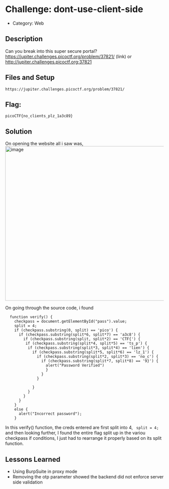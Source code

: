 # Challenge: dont-use-client-side
- Category: Web

## Description
Can you break into this super secure portal? https://jupiter.challenges.picoctf.org/problem/37821/ (link) or http://jupiter.challenges.picoctf.org:37821

## Files and Setup
`https://jupiter.challenges.picoctf.org/problem/37821/`

## Flag: 
`picoCTF{no_clients_plz_1a3c89}`

## Solution
On opening the website all i saw was,
<img width="1919" height="492" alt="image" src="https://github.com/user-attachments/assets/ad2eb462-a4e6-40b3-ac54-7bf36d4df621" />

On going through the source code, i found 
```
  function verify() {
    checkpass = document.getElementById("pass").value;
    split = 4;
    if (checkpass.substring(0, split) == 'pico') {
      if (checkpass.substring(split*6, split*7) == 'a3c8') {
        if (checkpass.substring(split, split*2) == 'CTF{') {
         if (checkpass.substring(split*4, split*5) == 'ts_p') {
          if (checkpass.substring(split*3, split*4) == 'lien') {
            if (checkpass.substring(split*5, split*6) == 'lz_1') {
              if (checkpass.substring(split*2, split*3) == 'no_c') {
                if (checkpass.substring(split*7, split*8) == '9}') {
                  alert("Password Verified")
                  }
                }
              }
      
            }
          }
        }
      }
    }
    else {
      alert("Incorrect password");
    }
```
In this verify() function, the creds entered are first split into 4, ` split = 4;` and then looking further, I found the entire flag split up in the variou checkpass if conditions, I just had to rearrange it properly based on its split function.
## Lessons Learned
- Using BurpSuite in proxy mode 
- Removing the otp parameter showed the backend did not enforce server side validation

